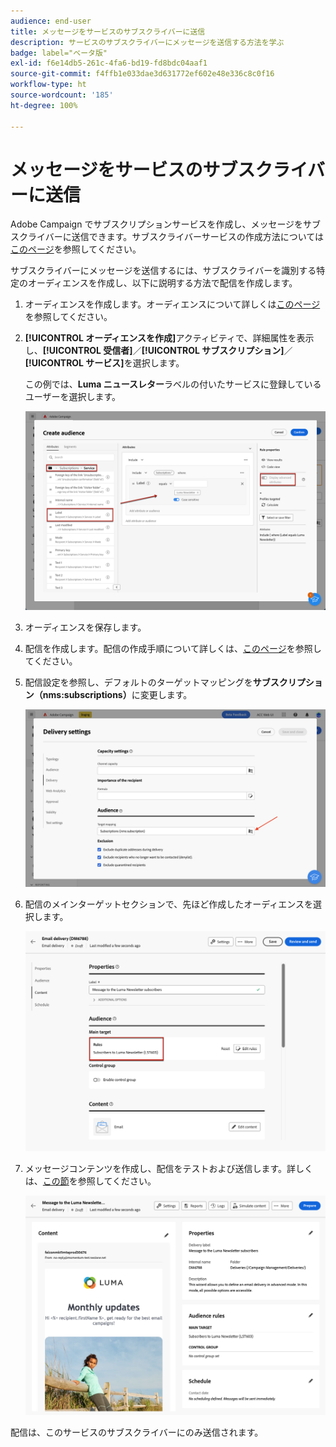 ```yaml
---
audience: end-user
title: メッセージをサービスのサブスクライバーに送信
description: サービスのサブスクライバーにメッセージを送信する方法を学ぶ
badge: label="ベータ版"
exl-id: f6e14db5-261c-4fa6-bd19-fd8bdc04aaf1
source-git-commit: f4ffb1e033dae3d631772ef602e48e336c8c0f16
workflow-type: ht
source-wordcount: '185'
ht-degree: 100%

---
```


# メッセージをサービスのサブスクライバーに送信

Adobe Campaign でサブスクリプションサービスを作成し、メッセージをサブスクライバーに送信できます。サブスクライバーサービスの作成方法については[このページ](../audience//manage-services.md#create-service)を参照してください。

サブスクライバーにメッセージを送信するには、サブスクライバーを識別する特定のオーディエンスを作成し、以下に説明する方法で配信を作成します。

1. オーディエンスを作成します。オーディエンスについて詳しくは[このページ](../audience/create-audience.md)を参照してください。

1. **[!UICONTROL オーディエンスを作成]**&#x200B;アクティビティで、詳細属性を表示し、**[!UICONTROL 受信者]**／**[!UICONTROL サブスクリプション]**／**[!UICONTROL サービス]**&#x200B;を選択します。

   この例では、**Luma ニュースレター**&#x200B;ラベルの付いたサービスに登録しているユーザーを選択します。

   ![](assets/service-audience-subscribers.png)

1. オーディエンスを保存します。
1. 配信を作成します。配信の作成手順について詳しくは、[このページ](../msg/gs-messages.md#create-delivery)を参照してください。
1. 配信設定を参照し、デフォルトのターゲットマッピングを&#x200B;**サブスクリプション（nms:subscriptions）**&#x200B;に変更します。

   ![](assets/service-delivery-change-mapping.png)

1. 配信のメインターゲットセクションで、先ほど作成したオーディエンスを選択します。

   ![](assets/service-delivery-targeting-subscribers.png)

1. メッセージコンテンツを作成し、配信をテストおよび送信します。詳しくは、[この節](../preview-test/preview-test.md)を参照してください。

   ![](assets/service-delivery-ready.png)

配信は、このサービスのサブスクライバーにのみ送信されます。
